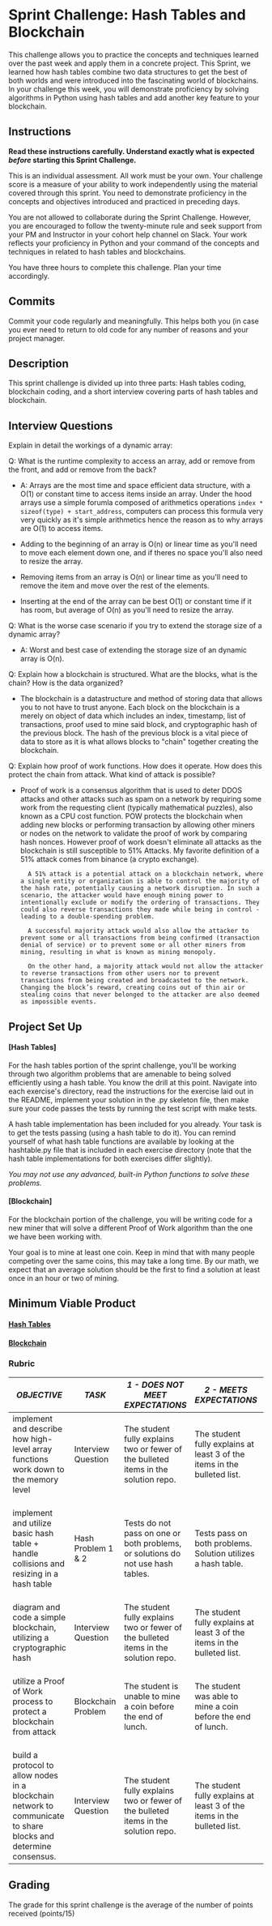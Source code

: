 # Sprint Challenge: Hash Tables and Blockchain

This challenge allows you to practice the concepts and techniques learned over the past week and apply them in a concrete project. This Sprint, we learned how hash tables combine two data structures to get the best of both worlds and were introduced into the fascinating world of blockchains. In your challenge this week, you will demonstrate proficiency by solving algorithms in Python using hash tables and add another key feature to your blockchain.

## Instructions

**Read these instructions carefully. Understand exactly what is expected _before_ starting this Sprint Challenge.**

This is an individual assessment. All work must be your own. Your challenge score is a measure of your ability to work independently using the material covered through this sprint. You need to demonstrate proficiency in the concepts and objectives introduced and practiced in preceding days.

You are not allowed to collaborate during the Sprint Challenge. However, you are encouraged to follow the twenty-minute rule and seek support from your PM and Instructor in your cohort help channel on Slack. Your work reflects your proficiency in Python and your command of the concepts and techniques in related to hash tables and blockchains.

You have three hours to complete this challenge. Plan your time accordingly.

## Commits

Commit your code regularly and meaningfully. This helps both you (in case you ever need to return to old code for any number of reasons and your project manager.

## Description

This sprint challenge is divided up into three parts: Hash tables coding, blockchain coding, and a short interview covering parts of hash tables and blockchain.

## Interview Questions

Explain in detail the workings of a dynamic array:

Q: What is the runtime complexity to access an array, add or remove from the front, and add or remove from the back?

- A: Arrays are the most time and space efficient data structure, with a O(1) or constant time to access items inside an array. Under the hood arrays use a simple forumla composed of arithmetics operations `index * sizeof(type) + start_address`, computers can process this formula very very quickly as it's simple arithmetics hence the reason as to why arrays are O(1) to access items. 

- Adding to the beginning of an array is O(n) or linear time as you'll need to move each element down one, and if theres no space you'll also need to resize the array. 

- Removing items from an array is O(n) or linear time as you'll need to remove the item and move over the rest of the elements. 

- Inserting at the end of the array can be best O(1) or constant time if it has room, but average of O(n) as you'll need to resize the array.

Q: What is the worse case scenario if you try to extend the storage size of a dynamic array?

- A: Worst and best case of extending the storage size of an dynamic array is O(n).

Q: Explain how a blockchain is structured. What are the blocks, what is the chain? How is the data organized?

- The blockchain is a datastructure and method of storing data that allows you to not have to trust anyone. Each block on the blockchain is a merely on object of data which includes an index, timestamp, list of transactions, proof used to mine said block, and cryptographic hash of the previous block. The hash of the previous block is a vital piece of data to store as it is what allows blocks to "chain" together creating the blockchain.

Q: Explain how proof of work functions. How does it operate. How does this protect the chain from attack. What kind of attack is possible?

- Proof of work is a consensus algorithm that is used to deter DDOS attacks and other attacks such as spam on a network by requiring some work from the requesting client (typically mathematical puzzles), also known as a CPU cost function. POW protects the blockchain when adding new blocks or performing transaction by allowing other miners or nodes on the network to validate the proof of work by comparing hash nonces. However proof of work doesn't eliminate all attacks as the blockchain is still susceptible to 51% Attacks. My favorite definition of a 51% attack comes from binance (a crypto exchange).

      	
      	A 51% attack is a potential attack on a blockchain network, where a single entity or organization is able to control the majority of the hash rate, potentially causing a network disruption. In such a scenario, the attacker would have enough mining power to intentionally exclude or modify the ordering of transactions. They could also reverse transactions they made while being in control - leading to a double-spending problem.

      	A successful majority attack would also allow the attacker to prevent some or all transactions from being confirmed (transaction denial of service) or to prevent some or all other miners from mining, resulting in what is known as mining monopoly.

      	On the other hand, a majority attack would not allow the attacker to reverse transactions from other users nor to prevent transactions from being created and broadcasted to the network. Changing the block’s reward, creating coins out of thin air or stealing coins that never belonged to the attacker are also deemed as impossible events.

## Project Set Up

#### [Hash Tables]

For the hash tables portion of the sprint challenge, you'll be working through two algorithm problems that are amenable to being solved efficiently using a hash table. You know the drill at this point. Navigate into each exercise's directory, read the instructions for the exercise laid out in the README, implement your solution in the .py skeleton file, then make sure your code passes the tests by running the test script with make tests.

A hash table implementation has been included for you already. Your task is to get the tests passing (using a hash table to do it). You can remind yourself of what hash table functions are available by looking at the hashtable.py file that is included in each exercise directory (note that the hash table implementations for both exercises differ slightly).

_You may not use any advanced, built-in Python functions to solve these problems._

#### [Blockchain]

For the blockchain portion of the challenge, you will be writing code for a new miner that will solve a different Proof of Work algorithm than the one we have been working with.

Your goal is to mine at least one coin. Keep in mind that with many people competing over the same coins, this may take a long time. By our math, we expect that an average solution should be the first to find a solution at least once in an hour or two of mining.

## Minimum Viable Product

#### [Hash Tables](https://github.com/LambdaSchool/Sprint-Challenge--Hash-BC/tree/master/hashtables)

#### [Blockchain](https://github.com/LambdaSchool/Sprint-Challenge--Hash-BC/tree/master/blockchain)

### Rubric

| _OBJECTIVE_                                                                                                     | _TASK_             | _1 - DOES NOT MEET EXPECTATIONS_                                                     | _2 - MEETS EXPECTATIONS_                                                  | \*3 - EXCEEDS EXPECTATIONS                                                                                            |
| --------------------------------------------------------------------------------------------------------------- | ------------------ | ------------------------------------------------------------------------------------ | ------------------------------------------------------------------------- | --------------------------------------------------------------------------------------------------------------------- |
| implement and describe how high-level array functions work down to the memory level                             | Interview Question | The student fully explains two or fewer of the bulleted items in the solution repo\. | The student fully explains at least 3 of the items in the bulleted list\. | The student fully explains 4 or more items from the bulleted list\.                                                   |
| implement and utilize basic hash table + handle collisions and resizing in a hash table                         | Hash Problem 1 & 2 | Tests do not pass on one or both problems, or solutions do not use hash tables.      | Tests pass on both problems. Solution utilizes a hash table.              | Tests pass on on both problems with solutions utilizing hash tables, linear runtime complexity, no flake8 complaints. |
| diagram and code a simple blockchain, utilizing a cryptographic hash                                            | Interview Question | The student fully explains two or fewer of the bulleted items in the solution repo\. | The student fully explains at least 3 of the items in the bulleted list\. | The student fully explains 4 or more items from the bulleted list\.                                                   |
| utilize a Proof of Work process to protect a blockchain from attack                                             | Blockchain Problem | The student is unable to mine a coin before the end of lunch.                        | The student was able to mine a coin before the end of lunch.              | The student presented a unique solution that was able to mine more than 100 coins before the end of lunch.            |
| build a protocol to allow nodes in a blockchain network to communicate to share blocks and determine consensus. | Interview Question | The student fully explains two or fewer of the bulleted items in the solution repo\. | The student fully explains at least 3 of the items in the bulleted list\. | The student fully explains 4 or more items from the bulleted list\.                                                   |

## Grading

The grade for this sprint challenge is the average of the number of points received (points/15)
